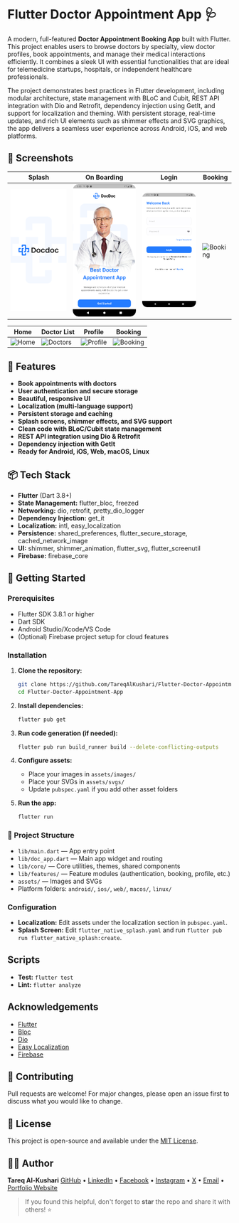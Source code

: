 # Flutter Doctor Appointment App 🩺

A modern, full-featured **Doctor Appointment Booking App** built with Flutter. This project enables users to browse doctors by specialty, view doctor profiles, book appointments, and manage their medical interactions efficiently. It combines a sleek UI with essential functionalities that are ideal for telemedicine startups, hospitals, or independent healthcare professionals.

The project demonstrates best practices in Flutter development, including modular architecture, state management with BLoC and Cubit, REST API integration with Dio and Retrofit, dependency injection using GetIt, and support for localization and theming. With persistent storage, real-time updates, and rich UI elements such as shimmer effects and SVG graphics, the app delivers a seamless user experience across Android, iOS, and web platforms.

## 📸 Screenshots

| Splash                               | On Boarding                                | Login                                      | Booking                                    |
| ------------------------------------ | ------------------------------------------ | ------------------------------------------ | ------------------------------------------ |
| ![Splash](assets/images/splash.png)  | ![OnBoarding](assets/Screenshot_1.png)     | ![Login](assets/Screenshot_2.png)          | ![Booking](assets/booking.png)             |

| Home                                 | Doctor List                                | Profile                                    | Booking                                    |
| ------------------------------------ | ------------------------------------------ | ------------------------------------------ | ------------------------------------------ |
| ![Home](assets/screenshots/home.png) | ![Doctors](assets/screenshots/doctors.png) | ![Profile](assets/screenshots/profile.png) | ![Booking](assets/screenshots/booking.png) |

## 📱 Features

- **Book appointments with doctors**
- **User authentication and secure storage**
- **Beautiful, responsive UI**
- **Localization (multi-language support)**
- **Persistent storage and caching**
- **Splash screens, shimmer effects, and SVG support**
- **Clean code with BLoC/Cubit state management**
- **REST API integration using Dio & Retrofit**
- **Dependency injection with GetIt**
- **Ready for Android, iOS, Web, macOS, Linux**

## 📦 Tech Stack

- **Flutter** (Dart 3.8+)
- **State Management:** flutter_bloc, freezed
- **Networking:** dio, retrofit, pretty_dio_logger
- **Dependency Injection:** get_it
- **Localization:** intl, easy_localization
- **Persistence:** shared_preferences, flutter_secure_storage, cached_network_image
- **UI:** shimmer, shimmer_animation, flutter_svg, flutter_screenutil
- **Firebase:** firebase_core

## 🚀 Getting Started

### Prerequisites

- Flutter SDK 3.8.1 or higher
- Dart SDK
- Android Studio/Xcode/VS Code
- (Optional) Firebase project setup for cloud features

### Installation

1. **Clone the repository:**
   ```bash
   git clone https://github.com/TareqAlKushari/Flutter-Doctor-Appointment-App.git
   cd Flutter-Doctor-Appointment-App
   ```

2. **Install dependencies:**
   ```bash
   flutter pub get
   ```

3. **Run code generation (if needed):**
   ```bash
   flutter pub run build_runner build --delete-conflicting-outputs
   ```

4. **Configure assets:**
   - Place your images in `assets/images/`
   - Place your SVGs in `assets/svgs/`
   - Update `pubspec.yaml` if you add other asset folders

5. **Run the app:**
   ```bash
   flutter run
   ```

### 🧾 Project Structure

- `lib/main.dart` — App entry point
- `lib/doc_app.dart` — Main app widget and routing
- `lib/core/` — Core utilities, themes, shared components
- `lib/features/` — Feature modules (authentication, booking, profile, etc.)
- `assets/` — Images and SVGs
- Platform folders: `android/`, `ios/`, `web/`, `macos/`, `linux/`

### Configuration

- **Localization:** Edit assets under the localization section in `pubspec.yaml`.
- **Splash Screen:** Edit `flutter_native_splash.yaml` and run `flutter pub run flutter_native_splash:create`.

## Scripts

- **Test:** `flutter test`
- **Lint:** `flutter analyze`

## Acknowledgements

- [Flutter](https://flutter.dev/)
- [Bloc](https://bloclibrary.dev/#/)
- [Dio](https://pub.dev/packages/dio)
- [Easy Localization](https://pub.dev/packages/easy_localization)
- [Firebase](https://firebase.flutter.dev/)

## 🤝 Contributing

Pull requests are welcome! For major changes, please open an issue first to discuss what you would like to change.

## 📜 License

This project is open-source and available under the [MIT License](LICENSE).

## 🙋‍♂️ Author

**Tareq Al-Kushari**   [GitHub](https://github.com/TareqAlKushari) • [LinkedIn](https://www.linkedin.com/) • [Facebook](https://www.facebook.com/profile.php?id=61562736475116&mibextid=ZbWKwL) • [Instagram](https://www.instagram.com/tareq.al.kushari?igsh=MTBhZjRuYnFoMWw1YQ==) • [X](https://x.com/Al_Kushari?t=gU61bcmlDbtf3KV4kqGULA&s=09) • [Email](mailto:tareq.al.kushari@gmail.com) • [Portfolio Website](#)

> If you found this helpful, don't forget to **star** the repo and share it with others! ⭐
